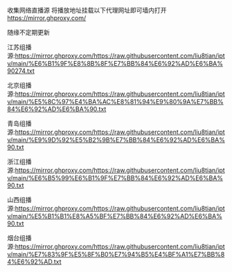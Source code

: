 收集网络直播源
将播放地址挂载以下代理网址即可墙内打开
https://mirror.ghproxy.com/

随缘不定期更新

江苏组播源:https://mirror.ghproxy.com/https://raw.githubusercontent.com/liu8tian/iptv/main/%E6%B1%9F%E8%8B%8F%E7%BB%84%E6%92%AD%E6%BA%90274.txt

北京组播源:https://mirror.ghproxy.com/https://raw.githubusercontent.com/liu8tian/iptv/main/%E5%8C%97%E4%BA%AC%E8%81%94%E9%80%9A%E7%BB%84%E6%92%AD%E6%BA%90.txt

青岛组播源:https://mirror.ghproxy.com/https://raw.githubusercontent.com/liu8tian/iptv/main/%E9%9D%92%E5%B2%9B%E7%BB%84%E6%92%AD%E6%BA%90.txt

浙江组播源:https://mirror.ghproxy.com/https://raw.githubusercontent.com/liu8tian/iptv/main/%E6%B5%99%E6%B1%9F%E7%BB%84%E6%92%AD%E6%BA%90.txt

山西组播源:https://mirror.ghproxy.com/https://raw.githubusercontent.com/liu8tian/iptv/main/%E5%B1%B1%E8%A5%BF%E7%BB%84%E6%92%AD%E6%BA%90.txt

烟台组播源:https://mirror.ghproxy.com/https://raw.githubusercontent.com/liu8tian/iptv/main/%E7%83%9F%E5%8F%B0%E7%94%B5%E4%BF%A1%E7%BB%84%E6%92%AD.txt
